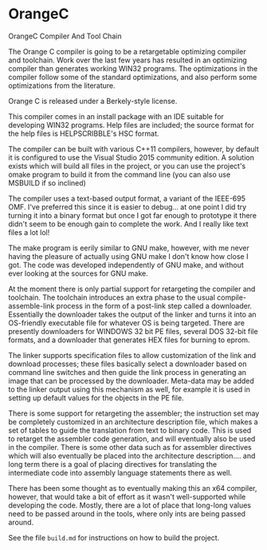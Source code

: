 ﻿OrangeC
=======

OrangeC Compiler And Tool Chain

The Orange C compiler is going to be a retargetable optimizing compiler and toolchain.  Work over the last few years has resulted in an optimizing compiler than generates working WIN32 programs.  The optimizations in the compiler follow some of the standard optimizations, and also perform some optimizations from the literature.

Orange C is released under a Berkely-style license.

This compiler comes in an install package with an IDE suitable for developing WIN32 programs.  Help files are included; the source format for the help files is HELPSCRIBBLE's HSC format.

The compiler can be built with various C++11 compilers, however, by default it is configured to use the Visual Studio 2015 community edition.   A solution exists which will build all files in the project, or you can use the project's omake program to build it from the command line (you can also use MSBUILD if so inclined)

The compiler uses a text-based output format, a variant of the IEEE-695 OMF.   I've preferred this since it is easier to debug…  at one point I did try turning it into a binary format but once I got far enough to prototype it there didn't seem to be enough gain to complete the work.  And I really like text files a lot lol!

The make program is eerily similar to GNU make, however, with me never having the pleasure of actually using GNU make I don't know how close I got.  The code was developed independently of GNU make, and without ever looking at the sources for GNU make.

At the moment there is only partial support for retargeting the compiler and toolchain.  The toolchain introduces an extra phase to the usual compile-assemble-link process in the form of a post-link step called a downloader.  Essentially the downloader takes the output of the linker and turns it into an OS-friendly executable file for whatever OS is being targeted.  There are presently downloaders for WINDOWS 32 bit PE files, several DOS 32-bit file formats, and a downloader that generates HEX files for burning to eprom.

The linker supports specification files to allow customization of the link and download processes; these files basically select a downloader based on command line switches and then guide the link process in generating an image that can be processed by the downloader.  Meta-data may be added to the linker output using this mechanism as well, for example it is used in setting up default values for the objects in the PE file.

There is some support for retargeting the assembler;  the instruction set may be completely customized in an architecture description file, which makes a set of tables to guide the translation from text to binary code.   This is used to retarget the assembler code generation, and will eventually also be used in the compiler.  There is some other data such as for assembler directives which will also eventually be placed into the architecture description….  and long term there is a goal of placing directives for translating the intermediate code into assembly language statements there as well.

There has been some thought as to eventually making this an x64 compiler, however, that would take a bit of effort as it wasn't well-supported while developing the code.  Mostly, there are a lot of place that long-long values need to be passed around in the tools, where only ints are being passed around.

See the file `build.md` for instructions on how to build the project.
